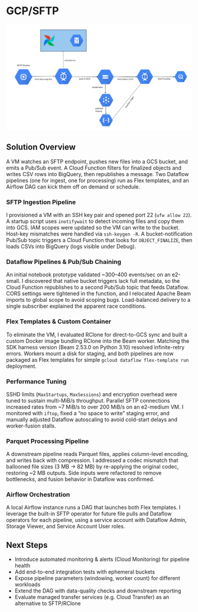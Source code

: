# GCP/SFTP

![Project Workflow](images/architecture.png)


## Solution Overview

A VM watches an SFTP endpoint, pushes new files into a GCS bucket, and emits a Pub/Sub event. A Cloud Function filters for finalized objects and writes CSV rows into BigQuery, then republishes a message. Two Dataflow pipelines (one for ingest, one for processing) run as Flex templates, and an Airflow DAG can kick them off on demand or schedule.

### SFTP Ingestion Pipeline

I provisioned a VM with an SSH key pair and opened port 22 (`ufw allow 22`). A startup script uses `inotifywait` to detect incoming files and copy them into GCS. IAM scopes were updated so the VM can write to the bucket. Host-key mismatches were handled via `ssh-keygen -R`. A bucket-notification Pub/Sub topic triggers a Cloud Function that looks for `OBJECT_FINALIZE`, then loads CSVs into BigQuery (logs visible under Debug).

### Dataflow Pipelines & Pub/Sub Chaining

An initial notebook prototype validated ~300–400 events/sec on an e2-small. I discovered that native bucket triggers lack full metadata, so the Cloud Function republishes to a second Pub/Sub topic that feeds Dataflow. CORS settings were tightened in the function, and I relocated Apache Beam imports to global scope to avoid scoping bugs. Load-balanced delivery to a single subscriber explained the apparent race conditions.

### Flex Templates & Custom Container

To eliminate the VM, I evaluated RClone for direct-to-GCS sync and built a custom Docker image bundling RClone into the Beam worker. Matching the SDK harness version (Beam 2.53.0 on Python 3.10) resolved infinite-retry errors. Workers mount a disk for staging, and both pipelines are now packaged as Flex templates for simple `gcloud dataflow flex-template run` deployment.

### Performance Tuning

SSHD limits (`MaxStartups`, `MaxSessions`) and encryption overhead were tuned to sustain multi-MiB/s throughput. Parallel SFTP connections increased rates from ~7 MiB/s to over 200 MiB/s on an e2-medium VM. I monitored with `iftop`, fixed a “no space to write” staging error, and manually adjusted Dataflow autoscaling to avoid cold-start delays and worker-fusion stalls.

### Parquet Processing Pipeline

A downstream pipeline reads Parquet files, applies column-level encoding, and writes back with compression. I addressed a codec mismatch that ballooned file sizes (3 MB → 82 MB) by re-applying the original codec, restoring ~2 MB outputs. Side inputs were refactored to remove bottlenecks, and fusion behavior in Dataflow was confirmed.

### Airflow Orchestration

A local Airflow instance runs a DAG that launches both Flex templates. I leverage the built-in SFTP operator for future file pulls and Dataflow operators for each pipeline, using a service account with Dataflow Admin, Storage Viewer, and Service Account User roles.

## Next Steps

- Introduce automated monitoring & alerts (Cloud Monitoring) for pipeline health  
- Add end-to-end integration tests with ephemeral buckets  
- Expose pipeline parameters (windowing, worker count) for different workloads  
- Extend the DAG with data-quality checks and downstream reporting  
- Evaluate managed transfer services (e.g. Cloud Transfer) as an alternative to SFTP/RClone  

